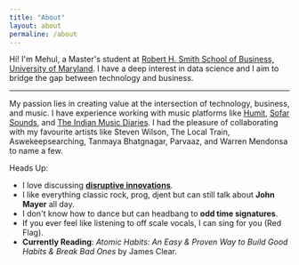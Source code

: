 ```yaml
---
title: "About"
layout: about
permaline: /about
---
```


Hi! I'm Mehul, a Master's student at [Robert H. Smith School of Business, University of Maryland](https://www.rhsmith.umd.edu). I have a deep interest in data science and I aim to bridge the gap between technology and business. 

***

My passion lies in creating value at the intersection of technology, business, and music. I have experience working with music platforms like [Humit](https://www.humit.app), [Sofar Sounds](https://www.sofarsounds.com), and [The Indian Music Diaries](https://theindianmusicdiaries.com). I had the pleasure of collaborating with my favourite artists like Steven Wilson, The Local Train, Aswekeepsearching, Tanmaya Bhatgnagar, Parvaaz, and Warren Mendonsa to name a few. 

Heads Up:
- I love discussing [__disruptive innovations__](https://hbr.org/2015/12/what-is-disruptive-innovation).
- I like everything classic rock, prog, djent but can still talk about __John Mayer__ all day.
- I don't know how to dance but can headbang to __odd time signatures__.
- If you ever feel like listening to off scale vocals, I can sing for you (Red Flag).
- __Currently Reading__: _Atomic Habits: An Easy & Proven Way to Build Good Habits & Break Bad Ones_ by James Clear.


